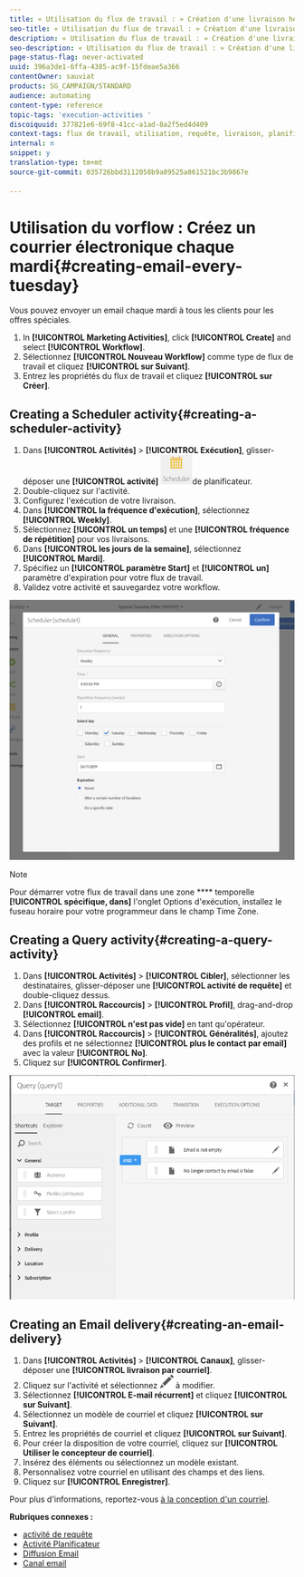 ```yaml
---
title: « Utilisation du flux de travail : » Création d'une livraison hebdomadaire
seo-title: « Utilisation du flux de travail : » Création d'une livraison hebdomadaire
description: « Utilisation du flux de travail : » Création d'une livraison hebdomadaire
seo-description: « Utilisation du flux de travail : » Création d'une livraison hebdomadaire
page-status-flag: never-activated
uuid: 396a3de1-6ffa-4385-ac9f-15fdeae5a366
contentOwner: sauviat
products: SG_CAMPAIGN/STANDARD
audience: automating
content-type: reference
topic-tags: 'execution-activities '
discoiquuid: 377821e6-69f8-41cc-a1ad-8a2f5ed4d409
context-tags: flux de travail, utilisation, requête, livraison, planificateur
internal: n
snippet: y
translation-type: tm+mt
source-git-commit: 035726bbd3112058b9a89525a861521bc3b9867e

---
```



# Utilisation du vorflow : Créez un courrier électronique chaque mardi{#creating-email-every-tuesday}

Vous pouvez envoyer un email chaque mardi à tous les clients pour les offres spéciales.

1. In **[!UICONTROL Marketing Activities]**, click **[!UICONTROL Create]** and select **[!UICONTROL Workflow]**.
1. Sélectionnez **[!UICONTROL Nouveau Workflow]** comme type de flux de travail et cliquez **[!UICONTROL sur Suivant]**.
1. Entrez les propriétés du flux de travail et cliquez **[!UICONTROL sur Créer]**.

## Creating a Scheduler activity{#creating-a-scheduler-activity}

1. Dans **[!UICONTROL Activités]** &gt; **[!UICONTROL Exécution]**, glisser-déposer une **[!UICONTROL activité]** ![](assets/scheduler_icon.png)de planificateur.
1. Double-cliquez sur l'activité.
1. Configurez l'exécution de votre livraison.
1. Dans **[!UICONTROL la fréquence d'exécution]**, sélectionnez **[!UICONTROL Weekly]**.
1. Sélectionnez **[!UICONTROL un temps]** et une **[!UICONTROL fréquence de répétition]** pour vos livraisons.
1. Dans **[!UICONTROL les jours de la semaine]**, sélectionnez **[!UICONTROL Mardi]**.
1. Spécifiez un **[!UICONTROL paramètre Start]** et **[!UICONTROL un]** paramètre d'expiration pour votre flux de travail.
1. Validez votre activité et sauvegardez votre workflow.

![](assets/scheduler_properties.png)

>[!NOTE]
>
>Pour démarrer votre flux de travail dans une zone **** temporelle **[!UICONTROL spécifique, dans]** l'onglet Options d'exécution, installez le fuseau horaire pour votre programmeur dans le champ Time Zone.

## Creating a Query activity{#creating-a-query-activity}

1. Dans **[!UICONTROL Activités]** &gt; **[!UICONTROL Cibler]**, sélectionner les destinataires, glisser-déposer une **[!UICONTROL activité de requête]** et double-cliquez dessus.
1. Dans **[!UICONTROL Raccourcis]** &gt; **[!UICONTROL Profil]**, drag-and-drop **[!UICONTROL email]**.
1. Sélectionnez **[!UICONTROL n'est pas vide]** en tant qu'opérateur.
1. Dans **[!UICONTROL Raccourcis]** &gt; **[!UICONTROL Généralités]**, ajoutez des profils et ne sélectionnez **[!UICONTROL plus le contact par email]** avec la valeur **[!UICONTROL No]**.
1. Cliquez sur **[!UICONTROL Confirmer]**.

![](assets/wf-complement-query.png)

## Creating an Email delivery{#creating-an-email-delivery}

1. Dans **[!UICONTROL Activités]** &gt; **[!UICONTROL Canaux]**, glisser-déposer une **[!UICONTROL livraison par courriel]**.
1. Cliquez sur l'activité et sélectionnez ![](assets/edit_darkgrey-24px.png) à modifier.
1. Sélectionnez **[!UICONTROL E-mail récurrent]** et cliquez **[!UICONTROL sur Suivant]**.
1. Sélectionnez un modèle de courriel et cliquez **[!UICONTROL sur Suivant]**.
1. Entrez les propriétés de courriel et cliquez **[!UICONTROL sur Suivant]**.
1. Pour créer la disposition de votre courriel, cliquez sur **[!UICONTROL Utiliser le concepteur de courriel]**.
1. Insérez des éléments ou sélectionnez un modèle existant.
1. Personnalisez votre courriel en utilisant des champs et des liens.
1. Cliquez sur **[!UICONTROL Enregistrer]**.

Pour plus d'informations, reportez-vous [à la conception d'un courriel](../../designing/using/about-email-content-design.md#designing-an-email-content-from-scratch).

**Rubriques connexes :**

* [activité de requête](../..//automating/using/query.md)
* [Activité Planificateur](../..//automating/using/scheduler.md)
* [Diffusion Email ](../..//automating/using/email-delivery.md)
* [Canal email](../..//channels/using/creating-an-email.md)
